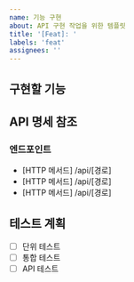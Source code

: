 ```yaml
---
name: 기능 구현
about: API 구현 작업을 위한 템플릿
title: '[Feat]: '
labels: 'feat'
assignees: ''
---
```


## 구현할 기능
<!-- 어떤 기능을 구현할지 간략하게 설명해주세요 -->

## API 명세 참조
<!-- 구현할 API의 정보를 명시해주세요 (openapi.json 기준) -->

### 엔드포인트
- [HTTP 메서드] /api/[경로]
- [HTTP 메서드] /api/[경로]
- [HTTP 메서드] /api/[경로]

## 테스트 계획
<!-- 기능 검증을 위한 테스트 계획을 작성해주세요 -->
- [ ] 단위 테스트
- [ ] 통합 테스트
- [ ] API 테스트
